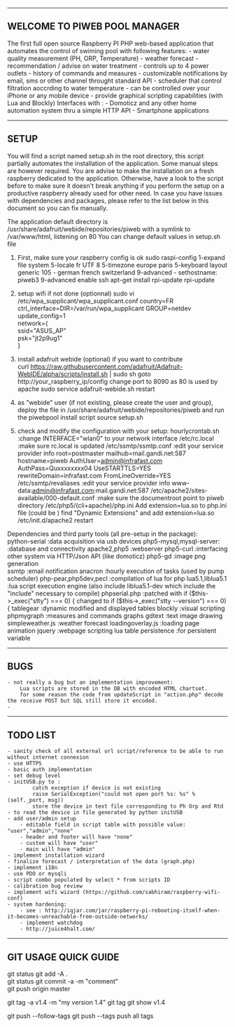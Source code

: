 ---------------------------------------------------------
WELCOME TO PIWEB POOL MANAGER
---------------------------------------------------------

The first full open source Raspberry PI PHP web-based application that automates the control of swiming pool with following features:
    - water quality measurement (PH, ORP, Temperature)
    - weather forecast 
    - recommendation / advise on water treatment
    - controls up to 4 power outlets
    - history of commands and measures
    - customizable notifications by email, sms or other channel throught standard API
    - scheduler that control filtration aoccrding to water temperature
    - can be controlled over your iPhone or any mobile device
    - provide graphical scripting capabilities (with Lua and Blockly)
Interfaces with :
    - Domoticz and any other home automation system thru a simple HTTP API
    - Smartphone applications

---------------------------------------------------------
SETUP
---------------------------------------------------------
You will find a script named setup.sh in the root directory, this script partially automates the installation of the application.
Some manual steps are however required. You are advise to make the installation on a fresh raspberry dedicated to the application.
Otherwise, have a look to the script before to make sure it doesn't break anything if you perform the setup on a productive raspberry 
already used for other need. In case you have issues with dependencies and packages, please refer to the list below in this document
so you can fix manually.

The application default directory is  /usr/share/adafruit/webide/repositories/piweb with a symlink to /var/www/html, listening on 80
You can change default values in setup.sh file

1) First, make sure your raspberry config is ok
    sudo raspi-config
         1-expand file system
         5-locale fr UTF 8
         5-timezone europe paris
         5-keyboard layout
             generic 105 - german french switzerland
         9-advanced - sethostname: piweb3
         9-advanced enable ssh
    apt-get install rpi-update
    rpi-update

2) setup wifi if not done (optionnal)
    sudo vi /etc/wpa_supplicant/wpa_supplicant.conf
        country=FR                                                                                                                                              
        ctrl_interface=DIR=/var/run/wpa_supplicant GROUP=netdev                                                                                                 
        update_config=1                                                                                                                                         
        network={                                                                                                                                               
           ssid="ASUS_AP"                                                                                                                                       
           psk="jt2p9ug1"                                                                                                                                       
        } 

3) install adafruit webide (optional) if you want to contribute         
    curl https://raw.githubusercontent.com/adafruit/Adafruit-WebIDE/alpha/scripts/install.sh | sudo sh
    goto http://your_raspberry_ip/config change port to 8090 as 80 is used by apache
    sudo service adafruit-webide.sh restart

4)  as "webide" user (if not existing, please create the user and group),
    deploy the file in /usr/share/adafruit/webide/repositories/piweb and run the piwebpool install script
    source setup.sh

5) check and modify the configuration with your setup:
    hourlycrontab.sh                                :change INTERFACE="wlan0" to your network interface
    /etc/rc.local                                   :make sure rc.local is updated
    /etc/ssmtp/ssmtp.conf                           :edit your service provider info
        root=postmaster
        mailhub=mail.gandi.net:587
        hostname=piweb
        AuthUser=admin@infrafast.com
        AuthPass=Quxxxxxxxx04
        UseSTARTTLS=YES    
        rewriteDomain=infrafast.com
        FromLineOverride=YES
    /etc/ssmtp/revaliases                           :edit your service provider info
        www-data:admin@infrafast.com:mail.gandi.net:587
    /etc/apache2/sites-available/000-default.conf   :make sure the documentroot point to piweb directory
    /etc/php5/(cli+apache)/php.ini
        Add extension=lua.so to php.ini file (could be )
        find "Dynamic Extensions" and add extension=lua.so
        /etc/init.d/apache2 restart

Dependencies and third party tools (all pre-setup in the package):      
    python-serial               :data acquisition via usb devices
    php5-mysql,mysql-server:    :database and connectivity
    apache2,php5                :webserver 
    php5-curl                   :interfacing other system via HTTP/Json API (like domoticz)
    php5-gd                     :image png generation    
    ssmtp                       :email notification
    anacron                     :hourly execution of tasks (used by pump scheduler)
    php-pear,php5dev,pecl       :compilation of lua for php
    lua5.1,liblua5.1            :lua script execution engine (also include liblua5.1-dev which include the "include" necessary to compile)
    phpserial.php               :patched with if ($this->_exec("stty") === 0) { changed to if ($this->_exec("stty --version") === 0) {
    tablegear                   :dynamic modified and displayed tables
    blockly                     :visual scripting
    phpmygraph                  :measures and commands graphs
    gdtext                      :text image drawing
    simpleweather.js            :weather forecast
    loadingoverlay.js           :loading page animation
    jquery                      :webpage scripting
    lua table persistence       :for persistent variable

---------------------------------------------------------
BUGS
---------------------------------------------------------
    - not really a bug but an implementation improvement: 
        Lua scripts are stored in the DB with encoded HTML chartset. 
        for some reason the code from updateScript in "action.php" decode the receive POST but SQL still store it encoded.
    - 
    
   
---------------------------------------------------------
TODO LIST 
---------------------------------------------------------
    - sanity check of all external url script/reference to be able to run without internet connexion
    - use HTTPS
    - basic auth implementation
    - set debug level
    - initUSB.py to :
            catch exception if device is not existing
            raise SerialException("could not open port %s: %s" % (self._port, msg)) 
            store the device in text file corresponding to Ph Orp and Rtd
    - to read the device in file generated by python initUSB
    - add user/admin setup  
        - editable field in script table with possible value: "user","admin","none"
        - header and footer will have "none"
        - custom will have "user"
        - main will have "admin"
    - implement installation wizard
    - finalize forecast / interpretation of the data (graph.php)
    - implement i18n
    - use PDO or mysqli 
    - script combo populated by select * from scripts ID
    - calibration bug review
    - implement wifi wizard (https://github.com/sabhiram/raspberry-wifi-conf)
    - system hardening:
        - see : http://iqjar.com/jar/raspberry-pi-rebooting-itself-when-it-becomes-unreachable-from-outside-networks/
        - implement watchdog
        - http://juice4halt.com/

-------------------------------------------------------------------
GIT USAGE QUICK GUIDE
-------------------------------------------------------------------
git status
git add -A .                 
git status
git commit -a -m "comment"   
git push origin master       

git tag -a v1.4 -m "my version 1.4"
git tag
git show v1.4

git push --follow-tags
git push --tags                    push all tags